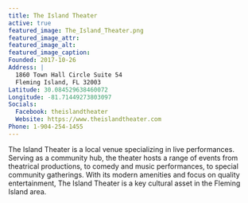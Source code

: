 ```yaml
---
title: The Island Theater
active: true
featured_image: The_Island_Theater.png
featured_image_attr:
featured_image_alt:
featured_image_caption:
Founded: 2017-10-26
Address: |
  1860 Town Hall Circle Suite 54
  Fleming Island, FL 32003
Latitude: 30.084529638460072
Longitude: -81.71449273803097
Socials:
  Facebook: theislandtheater
  Website: https://www.theislandtheater.com
Phone: 1-904-254-1455
---
```

The Island Theater is a local venue specializing in live performances. Serving as a community hub, the theater hosts a range of events from theatrical productions, to comedy and music performances, to special community gatherings. With its modern amenities and focus on quality entertainment, The Island Theater is a key cultural asset in the Fleming Island area.